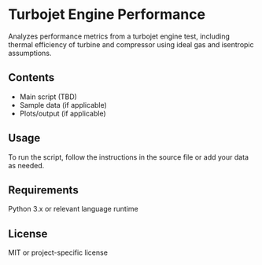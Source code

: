 # Turbojet Engine Performance

Analyzes performance metrics from a turbojet engine test, including thermal efficiency of turbine and compressor using ideal gas and isentropic assumptions.

## Contents
- Main script (TBD)
- Sample data (if applicable)
- Plots/output (if applicable)

## Usage
To run the script, follow the instructions in the source file or add your data as needed.

## Requirements
Python 3.x or relevant language runtime

## License
MIT or project-specific license
